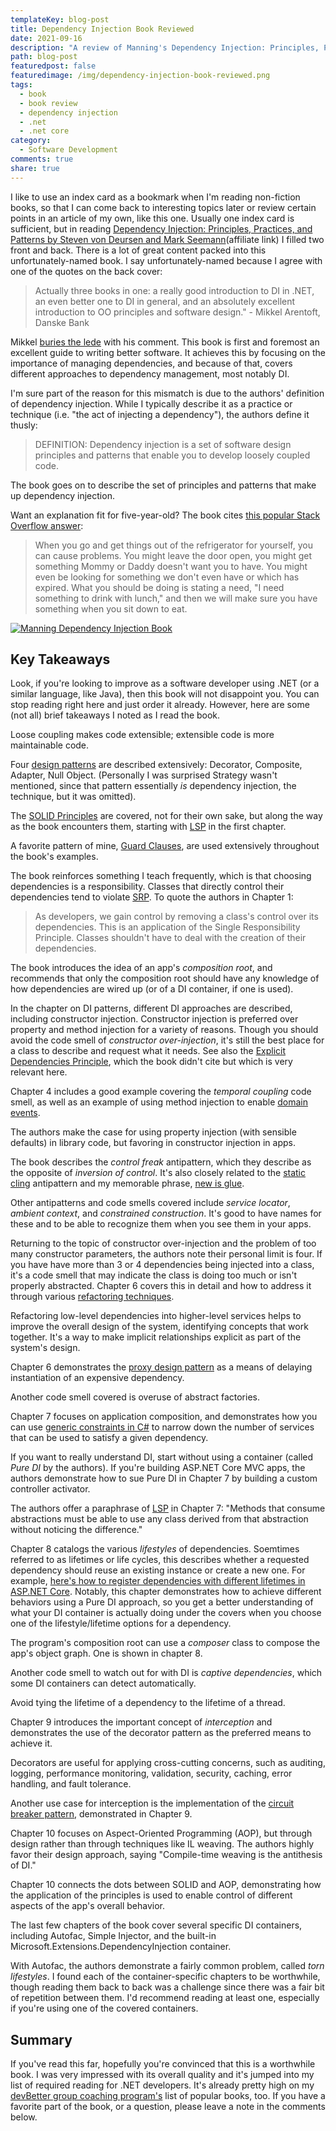```yaml
---
templateKey: blog-post
title: Dependency Injection Book Reviewed
date: 2021-09-16
description: "A review of Manning's Dependency Injection: Principles, Practices, and Patterns by Steven von Deursen and Mark Seemann."
path: blog-post
featuredpost: false
featuredimage: /img/dependency-injection-book-reviewed.png
tags:
  - book
  - book review
  - dependency injection
  - .net
  - .net core
category:
  - Software Development
comments: true
share: true
---
```


I like to use an index card as a bookmark when I'm reading non-fiction books, so that I can come back to interesting topics later or review certain points in an article of my own, like this one. Usually one index card is sufficient, but in reading [Dependency Injection: Principles, Practices, and Patterns by Steven von Deursen and Mark Seemann](https://amzn.to/39adnrx)(affiliate link) I filled two front and back. There is a lot of great content packed into this unfortunately-named book. I say unfortunately-named because I agree with one of the quotes on the back cover: 

> Actually three books in one: a really good introduction to DI in .NET, an even better one to DI in general, and an absolutely excellent introduction to OO principles and software design." - Mikkel Arentoft, Danske Bank

Mikkel [buries the lede](https://style.mla.org/dont-bury-the-lede/#:~:text=A%20writer%20%E2%80%9Cburies%20the%20lede,the%20fire%20before%20the%20deaths.) with his comment. This book is first and foremost an excellent guide to writing better software. It achieves this by focusing on the importance of managing dependencies, and because of that, covers different approaches to dependency management, most notably DI.

I'm sure part of the reason for this mismatch is due to the authors' definition of dependency injection. While I typically describe it as a practice or technique (i.e. "the act of injecting a dependency"), the authors define it thusly:

> DEFINITION: Dependency injection is a set of software design principles and patterns that enable you to develop loosely coupled code.

The book goes on to describe the set of principles and patterns that make up dependency injection.

Want an explanation fit for five-year-old? The book cites [this popular Stack Overflow answer](https://stackoverflow.com/a/1638961/13729):

> When you go and get things out of the refrigerator for yourself, you can cause problems. You might leave the door open, you might get something Mommy or Daddy doesn't want you to have. You might even be looking for something we don't even have or which has expired.
> What you should be doing is stating a need, "I need something to drink with lunch," and then we will make sure you have something when you sit down to eat.

[![Manning Dependency Injection Book](/img/manning-dependency-injection-book.jpg)](https://amzn.to/39adnrx)

## Key Takeaways

Look, if you're looking to improve as a software developer using .NET (or a similar language, like Java), then this book will not disappoint you. You can stop reading right here and just order it already. However, here are some (not all) brief takeaways I noted as I read the book.

Loose coupling makes code extensible; extensible code is more maintainable code.

Four [design patterns](https://www.pluralsight.com/courses/design-patterns-overview) are described extensively: Decorator, Composite, Adapter, Null Object. (Personally I was surprised Strategy wasn't mentioned, since that pattern essentially *is* dependency injection, the technique, but it was omitted).

The [SOLID Principles](https://www.pluralsight.com/courses/csharp-solid-principles) are covered, not for their own sake, but along the way as the book encounters them, starting with [LSP](https://deviq.com/principles/liskov-substitution-principle) in the first chapter.

A favorite pattern of mine, [Guard Clauses](https://deviq.com/design-patterns/guard-clause), are used extensively throughout the book's examples.

The book reinforces something I teach frequently, which is that choosing dependencies is a responsibility. Classes that directly control their dependencies tend to violate [SRP](https://deviq.com/principles/single-responsibility-principle). To quote the authors in Chapter 1:

> As developers, we gain control by removing a class's control over its dependencies. This is an application of the Single Responsibility Principle. Classes shouldn't have to deal with the creation of their dependencies.

The book introduces the idea of an app's *composition root*, and recommends that only the composition root should have any knowledge of how dependencies are wired up (or of a DI container, if one is used).

In the chapter on DI patterns, different DI approaches are described, including constructor injection. Constructor injection is preferred over property and method injection for a variety of reasons. Though you should avoid the code smell of *constructor over-injection*, it's still the best place for a class to describe and request what it needs. See also the [Explicit Dependencies Principle](https://deviq.com/principles/explicit-dependencies-principle), which the book didn't cite but which is very relevant here.

Chapter 4 includes a good example covering the *temporal coupling* code smell, as well as an example of using method injection to enable [domain events](https://www.youtube.com/watch?v=95CxduH1b8A).

The authors make the case for using property injection (with sensible defaults) in library code, but favoring in constructor injection in apps.

The book describes the *control freak* antipattern, which they describe as the opposite of *inversion of control*. It's also closely related to the [static cling](https://deviq.com/antipatterns/static-cling) antipattern and my memorable phrase, [new is glue](https://ardalis.com/new-is-glue/).

Other antipatterns and code smells covered include *service locator*, *ambient context*, and *constrained construction*. It's good to have names for these and to be able to recognize them when you see them in your apps.

Returning to the topic of constructor over-injection and the problem of too many constructor parameters, the authors note their personal limit is four. If you have have more than 3 or 4 dependencies being injected into a class, it's a code smell that may indicate the class is doing too much or isn't properly abstracted. Chapter 6 covers this in detail and how to address it through various [refactoring techniques](https://www.pluralsight.com/courses/refactoring-csharp-developers).

Refactoring low-level dependencies into higher-level services helps to improve the overall design of the system, identifying concepts that work together. It's a way to make implicit relationships explicit as part of the system's design.

Chapter 6 demonstrates the [proxy design pattern](https://www.pluralsight.com/courses/c-sharp-design-patterns-proxy) as a means of delaying instantiation of an expensive dependency.

Another code smell covered is overuse of abstract factories.

Chapter 7 focuses on application composition, and demonstrates how you can use [generic constraints in C#](https://www.pluralsight.com/courses/working-c-sharp-generics-best-practices) to narrow down the number of services that can be used to satisfy a given dependency.

If you want to really understand DI, start without using a container (called *Pure DI* by the authors). If you're building ASP.NET Core MVC apps, the authors demonstrate how to sue Pure DI in Chapter 7 by building a custom controller activator.

The authors offer a paraphrase of [LSP](https://deviq.com/principles/liskov-substitution-principle) in Chapter 7: "Methods that consume abstractions must be able to use any class derived from that abstraction without noticing the difference."

Chapter 8 catalogs the various *lifestyles* of dependencies. Soemtimes referred to as lifetimes or life cycles, this describes whether a requested dependency should reuse an existing instance or create a new one. For example, [here's how to register dependencies with different lifetimes in ASP.NET Core](https://docs.microsoft.com/en-us/aspnet/core/fundamentals/dependency-injection?view=aspnetcore-5.0#lifetime-and-registration-options). Notably, this chapter demonstrates how to achieve different behaviors using a Pure DI approach, so you get a better understanding of what your DI container is actually doing under the covers when you choose one of the lifestyle/lifetime options for a dependency.

The program's composition root can use a *composer* class to compose the app's object graph. One is shown in chapter 8.

Another code smell to watch out for with DI is *captive dependencies*, which some DI containers can detect automatically.

Avoid tying the lifetime of a dependency to the lifetime of a thread.

Chapter 9 introduces the important concept of *interception* and demonstrates the use of the decorator pattern as the preferred means to achieve it.

Decorators are useful for applying cross-cutting concerns, such as auditing, logging, performance monitoring, validation, security, caching, error handling, and fault tolerance.

Another use case for interception is the implementation of the [circuit breaker pattern](https://docs.microsoft.com/en-us/azure/architecture/patterns/circuit-breaker), demonstrated in Chapter 9.

Chapter 10 focuses on Aspect-Oriented Programming (AOP), but through design rather than through techniques like IL weaving. The authors highly favor their design approach, saying "Compile-time weaving is the antithesis of DI."

Chapter 10 connects the dots between SOLID and AOP, demonstrating how the application of the principles is used to enable control of different aspects of the app's overall behavior.

The last few chapters of the book cover several specific DI containers, including Autofac, Simple Injector, and the built-in Microsoft.Extensions.DependencyInjection container.

With Autofac, the authors demonstrate a fairly common problem, called *torn lifestyles*. I found each of the container-specific chapters to be worthwhile, though reading them back to back was a challenge since there was a fair bit of repetition between them. I'd recommend reading at least one, especially if you're using one of the covered containers.

## Summary

If you've read this far, hopefully you're convinced that this is a worthwhile book. I was very impressed with its overall quality and it's jumped into my list of required reading for .NET developers. It's already pretty high on my [devBetter group coaching program's](https://devbetter.com/) list of popular books, too. If you have a favorite part of the book, or a question, please leave a note in the comments below.








